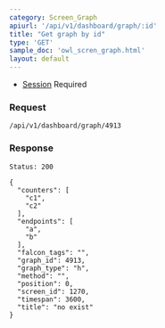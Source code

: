 ```yaml
---
category: Screen_Graph
apiurl: '/api/v1/dashboard/graph/:id'
title: "Get graph by id"
type: 'GET'
sample_doc: 'owl_scren_graph.html'
layout: default
---
```


* [Session](#/authentication) Required

### Request

```
/api/v1/dashboard/graph/4913
```

### Response

```Status: 200```
```
{
  "counters": [
    "c1",
    "c2"
  ],
  "endpoints": [
    "a",
    "b"
  ],
  "falcon_tags": "",
  "graph_id": 4913,
  "graph_type": "h",
  "method": "",
  "position": 0,
  "screen_id": 1270,
  "timespan": 3600,
  "title": "no exist"
}
```
